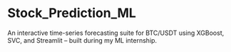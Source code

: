 # Stock_Prediction_ML

An interactive time-series forecasting suite for BTC/USDT using XGBoost, SVC, and Streamlit – built during my ML internship.
